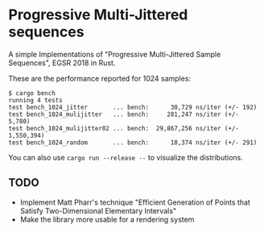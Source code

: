 # Progressive Multi-Jittered sequences
A simple Implementations of "Progressive Multi-Jittered Sample Sequences", EGSR 2018 in Rust.

These are the performance reported for 1024 samples:
```
$ cargo bench
running 4 tests
test bench_1024_jitter       ... bench:      30,729 ns/iter (+/- 192)
test bench_1024_mulijitter   ... bench:     281,247 ns/iter (+/- 5,780)
test bench_1024_mulijitter02 ... bench:  29,867,256 ns/iter (+/- 1,550,394)
test bench_1024_random       ... bench:      18,374 ns/iter (+/- 291)
```

You can also use `cargo run --release --` to visualize the distributions.

## TODO
- Implement Matt Pharr's technique "Efficient Generation of Points that Satisfy Two-Dimensional Elementary Intervals"
- Make the library more usable for a rendering system